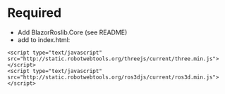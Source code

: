 ﻿# Required
- Add BlazorRoslib.Core (see README)
- add to index.html:
 ```
 <script type="text/javascript" src="http://static.robotwebtools.org/threejs/current/three.min.js"></script>
 <script type="text/javascript" src="http://static.robotwebtools.org/ros3djs/current/ros3d.min.js"></script>
 ```
